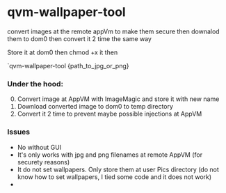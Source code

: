 # qvm-wallpaper-tool
convert images at the remote appVm to make them secure then downalod them to dom0 then convert it 2 time the same way

Store it at dom0 then chmod +x it then

`qvm-wallpaper-tool <appVM> {path_to_jpg_or_png} 

### Under the hood:
0. Convert image at AppVM with ImageMagic and store it with new name
0. Download converted image to dom0 to temp directory
0. Convert it 2 time to prevent maybe possible injections at AppVM

### Issues
* No without GUI
* It's only works with jpg and png filenames at remote AppVM (for securety reasons)
* It do not set wallpapers. Only store them at user Pics directory (do not know how to set wallpapers, I tied some code and it does not work)
* 

